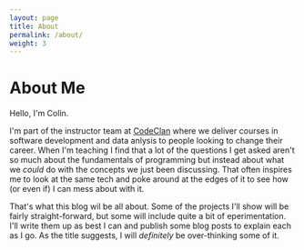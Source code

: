 ```yaml
---
layout: page
title: About
permalink: /about/
weight: 3
---
```


# **About Me**

Hello, I'm Colin.

I'm part of the instructor team at [CodeClan](www.codeclan.com) where we deliver courses in software development and data anlysis to people looking to change their career. When I'm teaching I find that a lot of the questions I get asked aren't so much about the fundamentals of programming but instead about what we *could* do with the concepts we just been discussing. That often inspires me to look at the same tech and poke around at the edges of it to see how (or even if) I can mess about with it.

That's what this blog wil be all about. Some of the projects I'll show will be fairly straight-forward, but some will include quite a bit of eperimentation. I'll write them up as best I can and publish some blog posts to explain each as I go. As the title suggests, I will *definitely* be over-thinking some of it.



<!-- <div class="row">
{% include about/skills.html title="Programming Skills" source=site.data.programming-skills %}
{% include about/skills.html title="Other Skills" source=site.data.other-skills %}
</div>

<div class="row">
{% include about/timeline.html %}
</div> -->